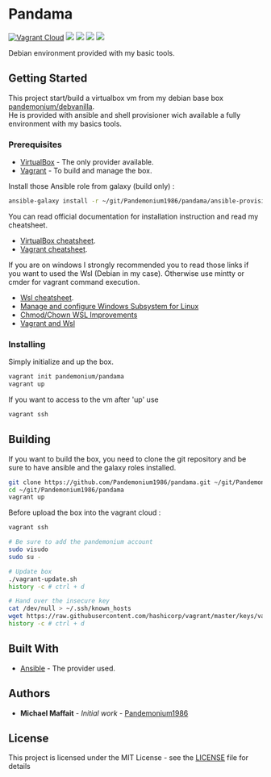 # Pandama

[![Vagrant Cloud](https://img.shields.io/badge/vagrant-pandama-lightgrey.svg)](https://app.vagrantup.com/pandemonium/boxes/pandama)
![](https://img.shields.io/github/release/Pandemonium1986/pandama.svg)
![](https://img.shields.io/github/repo-size/Pandemonium1986/pandama.svg)
![](https://img.shields.io/github/release-date/Pandemonium1986/pandama.svg)
![](https://img.shields.io/github/license/Pandemonium1986/pandama.svg)

Debian environment provided with my basic tools.  

## Getting Started

This project start/build a virtualbox vm from my debian base box [pandemonium/debvanilla](https://app.vagrantup.com/pandemonium/boxes/debvanilla).  
He is provided with ansible and shell provisioner wich available a fully environment with my basics tools.

### Prerequisites

-   [VirtualBox](https://www.virtualbox.org/wiki/Downloads) - The only provider available.
-   [Vagrant](https://www.vagrantup.com/downloads.html) - To build and manage the box.

Install those Ansible role from galaxy (build only) :

```sh
ansible-galaxy install -r ~/git/Pandemonium1986/pandama/ansible-provisioner/requirements.yml -f
```

You can read official documentation for installation instruction and read my cheatsheet.  

-   [VirtualBox cheatsheet](https://github.com/Pandemonium1986/cheatsheet/blob/master/Vagrant.md).  
-   [Vagrant cheatsheet](https://github.com/Pandemonium1986/cheatsheet/blob/master/VirtualBox.md).  

If you are on windows I strongly recommended you to read those links if you want to used the Wsl (Debian in my case). Otherwise use mintty or cmder for vagrant command execution.

-   [Wsl cheatsheet](https://github.com/Pandemonium1986/cheatsheet/blob/master/Wsl.md).  
-   [Manage and configure Windows Subsystem for Linux](https://docs.microsoft.com/en-us/windows/wsl/wsl-config#set-wsl-launch-settings)  
-   [Chmod/Chown WSL Improvements](https://blogs.msdn.microsoft.com/commandline/2018/01/12/chmod-chown-wsl-improvements/)
-   [Vagrant and Wsl](https://www.vagrantup.com/docs/other/wsl.html)

### Installing

Simply initialize and up the box.

```sh
vagrant init pandemonium/pandama
vagrant up
```

If you want to access to the vm after 'up' use

```sh
vagrant ssh
```

## Building

If you want to build the box, you need to clone the git repository and be sure to have ansible and the galaxy roles installed.

```sh
git clone https://github.com/Pandemonium1986/pandama.git ~/git/Pandemonium1986/pandama
cd ~/git/Pandemonium1986/pandama
vagrant up
```

Before upload the box into the vagrant cloud :

```sh
vagrant ssh

# Be sure to add the pandemonium account
sudo visudo
sudo su -

# Update box
./vagrant-update.sh
history -c # ctrl + d

# Hand over the insecure key
cat /dev/null > ~/.ssh/known_hosts
wget https://raw.githubusercontent.com/hashicorp/vagrant/master/keys/vagrant.pub -O ~/.ssh/authorized_keys
history -c # ctrl + d
```

## Built With

-   [Ansible](https://docs.ansible.com/ansible/latest/installation_guide/intro_installation.html) - The provider used.

## Authors

-   **Michael Maffait** - _Initial work_ - [Pandemonium1986](https://github.com/Pandemonium1986)

## License

This project is licensed under the MIT License - see the [LICENSE](./LICENSE) file for details
